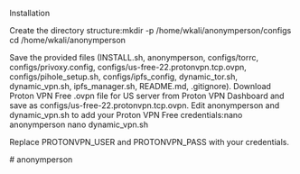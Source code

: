 Installation

Create the directory structure:mkdir -p /home/wkali/anonymperson/configs
cd /home/wkali/anonymperson


Save the provided files (INSTALL.sh, anonymperson, configs/torrc, configs/privoxy.config, configs/us-free-22.protonvpn.tcp.ovpn, configs/pihole_setup.sh, configs/ipfs_config, dynamic_tor.sh, dynamic_vpn.sh, ipfs_manager.sh, README.md, .gitignore).
Download Proton VPN Free .ovpn file for US server from Proton VPN Dashboard and save as configs/us-free-22.protonvpn.tcp.ovpn.
Edit anonymperson and dynamic_vpn.sh to add your Proton VPN Free credentials:nano anonymperson
nano dynamic_vpn.sh

Replace PROTONVPN_USER and PROTONVPN_PASS with your credentials.

#   a n o n y m p e r s o n  
 